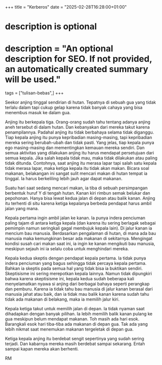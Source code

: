 +++
title = "Kerberos"
date = "2025-02-28T16:28:00+01:00"

#
# description is optional
#
# description = "An optional description for SEO. If not provided, an automatically created summary will be used."

tags = ["tulisan-bebas",]
+++

Seekor anjing tinggal sendirian di hutan. Tepatnya di sebuah gua yang tidak terlalu dalam tapi cukup gelap karena tidak banyak cahaya yang bisa menembus masuk ke dalam gua.	

Anjing itu berkepala tiga. Orang-orang sudah tahu tentang adanya anjing aneh tersebut di dalam hutan. Dan kebanyakan dari mereka takut karena penampilannya. Padahal anjing itu tidak berbahaya selama tidak diganggu. Tiap kepala anjing itu punya kepribadian masing-masing, tapi kepribadian mereka sering berubah-ubah dan tidak pasti. Yang jelas, tiap kepala punya ego masing-masing dan mementingkan kemauan mereka sendiri. Dan semua aktivitas yang dilakukan anjing itu harus mendapat persetujuan dari semua kepala. Jika salah kepala tidak mau, maka tidak dilakukan atau paling tidak ditunda. Contohnya, saat anjing itu merasa lapar tapi salah satu kepala tidak merasa lapar, maka ketiga kepala itu tidak akan makan. Bicara soal makanan, belakangan ini sangat sulit mencari makan di hutan tempat ia tinggal. Ia harus berkeliling lebih jauh agar dapat makanan. 

Suatu hari saat sedang mencari makan, ia tiba di sebuah persimpangan berbentuk huruf Y di tengah hutan. Kanan kiri rimbun semak belukar dan pepohonan. Hanya bisa lewat kedua jalan di depan atau balik kanan. Anjing itu terhenti di situ karena ketiga kepalanya berbeda pendapat harus ambil jalan yang mana. 

Kepala pertama ingin ambil jalan ke kanan. Ia punya indera penciuman paling tajam di antara ketiga kepala (dan karena itu sering berlagak sebagai pemimpin namun seringkali gagal membujuk kepala lain). Di jalur kanan ia mencium bau manusia. Berdasarkan pengalaman di hutan, di mana ada bau manusia maka kemungkinan besar ada makanan di sekitarnya. Mengingat kondisi susah cari makan saat ini, ia ingin ke kanan mengikuti bau manusia, meskipun sejauh ini ia selalu coba untuk menghindari mereka.

Kepala kedua skeptis dengan pendapat kepala pertama. Ia tidak punya indera penciuman yang bagus sehingga tidak percaya kepala pertama. Bahkan ia skeptis pada semua hal yang tidak bisa ia buktikan sendiri. Skeptisisme ini sering merepotkan kepala lainnya. Namun tidak dipungkiri bahwa karena skeptisisme ini, kepala kedua sudah beberapa kali menyelamatkan nyawa si anjing dari berbagai bahaya seperti perangkap dan pemburu. Karena ia tidak tahu bau manusia di jalur kanan berasal dari manusia jahat atau baik, dan ia tidak mau balik kanan karena sudah tahu tidak ada makanan di belakang, maka ia memilih jalur kiri.

Kepala ketiga takut untuk memilih jalan di depan. Ia tidak nyaman saat dihadapkan dengan banyak pilihan. Ia lebih memilih balik kanan pulang ke gua meskipun belum mendapat makanan. Toh masih ada hari esok. Barangkali esok hari tiba-tiba ada makanan di depan gua. Tak ada yang lebih nikmat saat menemukan makanan tergeletak di depan gua.

Ketiga kepala anjing itu berdebat sengit sepertinya yang sudah sering terjadi. Dan kabarnya mereka masih berdebat sampai sekarang. Entah sampai kapan mereka akan berhenti.

RM
